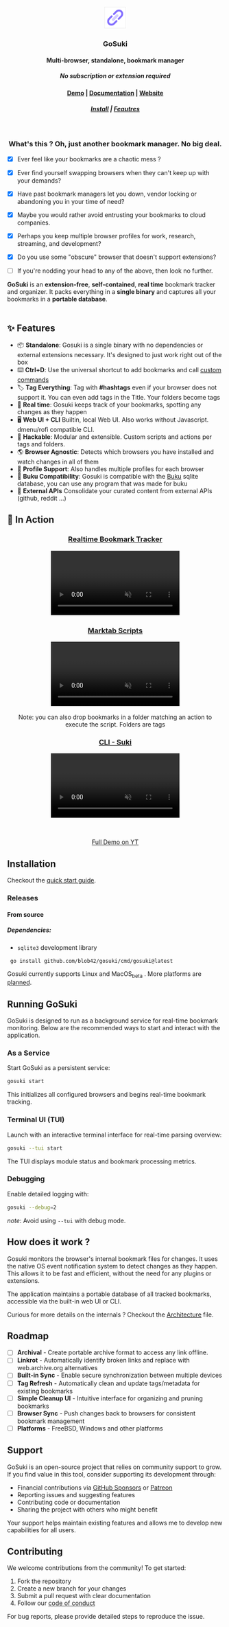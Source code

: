 <p align="center">
<img src="internal/webui/static/favicon.svg" height=50>
<h3 align="center">GoSuki</h3>
<h4 align="center">Multi-browser, standalone, bookmark manager</h4>
<h5 align="center">No subscription or extension required</h5>

 <h4 align="center">
  <a href="#-in-action">Demo</a> |
  <a href="https://gosuki.net/docs/getting_started/quickstart">Documentation</a> |
  <a href="https://gosuki.net/">Website</a>
</h4>
 <h5 align="center">
  <a href="#installation">Install</a> |
  <a href="#-features">Feautres</a>
  <!-- <a href="#rationale">Rationale</a> -->
</h5>

<br>
</p>



<h3 align="center">What's this ? Oh, just another bookmark manager. No big deal.</h3>

- [x] Ever feel like your bookmarks are a chaotic mess ?
- [x] Ever find yourself swapping browsers when they can't keep up with your demands?
- [x] Have past bookmark managers let you down, vendor locking or abandoning you in your time of need?
- [x] Maybe you would rather avoid entrusting your bookmarks to cloud companies.
- [x] Perhaps you keep multiple browser profiles for work, research, streaming, and development?
- [x] Do you use some "obscure" browser that doesn't support extensions?

- [ ] If you're nodding your head to any of the above, then look no further.

**GoSuki** is an **extension-free**, **self-contained**, **real time** bookmark tracker and organizer. It packs everything in a **single binary** and captures all your bookmarks in a **portable database**.
<br>
<br>

## ✨ Features

- 📦 **Standalone**: Gosuki is a single binary with no dependencies or external extensions necessary. It's designed to just work right out of the box
- ⌨️ **Ctrl+D**: Use the universal shortcut to add bookmarks and call [custom commands](/docs/features/marktab-actions)
- 🏷️ **Tag Everything**: Tag with **#hashtags** even if your browser does not support it. You can even add tags in the Title. Your folders become tags
- 🔎 **Real time**: Gosuki keeps track of your bookmarks, spotting any changes as they happen
- 🖥️ **Web UI + CLI** Builtin, local Web UI. Also works without Javascript. dmenu/rofi compatible CLI.
- 🧪 **Hackable**: Modular and extensible. Custom scripts and actions per tags and folders.
- 🌎 **Browser Agnostic**: Detects which browsers you have installed and watch changes in all of them
- 👤 **Profile Support**: Also handles multiple profiles for each browser
- 💾 **Buku Compatibility**: Gosuki is compatible with the [Buku](https://github.com/jarun/buku) sqlite database, you can use any program that was made for buku
- 📡 **External APIs** Consolidate your curated content from external APIs (github, reddit ...)


## 📸 In Action

<div align="center">
  <p>
    <h3><a href="https://github.com/user-attachments/assets/bb5c52f8-4413-4f91-88c7-445834728952">Realtime Bookmark Tracker</a></h3>
    <video controls muted src="https://github.com/user-attachments/assets/bb5c52f8-4413-4f91-88c7-445834728952"></video>
  </p>


  <p>
    <h3><a href="https://github.com/user-attachments/assets/2e69940a-2fc3-4108-9b4c-ef324b3d08cd">Marktab Scripts</a></h3>
    <video controls muted src="https://github.com/user-attachments/assets/2e69940a-2fc3-4108-9b4c-ef324b3d08cd"></video>
    <p>Note: you can also drop bookmarks in a folder matching an action to execute the script. Folders are tags</p>
  </p>

    
  <p>
    <h3><a href="https://github.com/user-attachments/assets/bf1e7c87-5775-4c54-a428-cfe84757c43e">CLI - Suki</a></h3>
    <video controls muted src="https://github.com/user-attachments/assets/bf1e7c87-5775-4c54-a428-cfe84757c43e"></video>
  </p>

</div>

<br>
<p align="center"><a href="https://youtu.be/lxrzR4cHgmI" target="_blank">Full Demo on YT</a></p>

## Installation

Checkout the [quick start guide](https://gosuki.net/docs/getting_started/quickstart).

### Releases


#### From source

##### Dependencies:

- `sqlite3` development library

```console
 go install github.com/blob42/gosuki/cmd/gosuki@latest
```

Gosuki currently supports Linux and MacOS<sub>beta</sub> . More platforms are [planned](#roadmap).

## Running GoSuki

GoSuki is designed to run as a background service for real-time bookmark monitoring. Below are the recommended ways to start and interact with the application.

### As a Service
Start GoSuki as a persistent service:
```bash
gosuki start
```
This initializes all configured browsers and begins real-time bookmark tracking.

### Terminal UI (TUI)
Launch with an interactive terminal interface for real-time parsing overview:
```bash
gosuki --tui start
```
The TUI displays module status and bookmark processing metrics.

### Debugging
Enable detailed logging with:
```bash
gosuki --debug=2
```
*note*: Avoid using `--tui` with debug mode.

## How does it work ?

Gosuki monitors the browser's internal bookmark files for changes. It uses the native OS event notification system to detect changes as they happen. This allows it to be fast and efficient, without the need for any plugins or extensions.

The application maintains a portable database of all tracked bookmarks, accessible via the built-in web UI or CLI.

Curious for more details on the internals ? Checkout the [Architecture](docs/internal/architecture.md) file.

<!-- ## Rationale -->
<!-- TODO -->
<!-- Explain the reasons I made gosuki -->
<!-- Redirect to the comparaison matrix with other projects -->

## Roadmap
- [ ] **Archival** - Create portable archive format to access any link offline.
- [ ] **Linkrot** - Automatically identify broken links and replace with web.archive.org alternatives
- [ ] **Built-in Sync** - Enable secure synchronization between multiple devices
- [ ] **Tag Refresh** - Automatically clean and update tags/metadata for existing bookmarks
- [ ] **Simple Cleanup UI** - Intuitive interface for organizing and pruning bookmarks
- [ ] **Browser Sync** - Push changes back to browsers for consistent bookmark management
- [ ] **Platforms** - FreeBSD, Windows and other platforms

## Support
GoSuki is an open-source project that relies on community support to grow. If you find value in this tool, consider supporting its development through:
- Financial contributions via [GitHub Sponsors](https://github.com/sponsors/blob42) or [Patreon](https://www.patreon.com/c/GoSuki)
- Reporting issues and suggesting features
- Contributing code or documentation
- Sharing the project with others who might benefit

Your support helps maintain existing features and allows me to develop new capabilities for all users.

## Contributing
We welcome contributions from the community! To get started:
1. Fork the repository
2. Create a new branch for your changes
3. Submit a pull request with clear documentation
4. Follow our [code of conduct](CODE_OF_CONDUCT.md)

For bug reports, please provide detailed steps to reproduce the issue.
